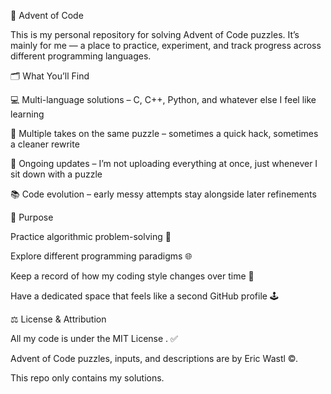 🎄 Advent of Code

This is my personal repository for solving Advent of Code
 puzzles.
It’s mainly for me — a place to practice, experiment, and track progress across different programming languages.

🗂️ What You’ll Find

💻 Multi-language solutions – C, C++, Python, and whatever else I feel like learning

🔄 Multiple takes on the same puzzle – sometimes a quick hack, sometimes a cleaner rewrite

🧩 Ongoing updates – I’m not uploading everything at once, just whenever I sit down with a puzzle

📚 Code evolution – early messy attempts stay alongside later refinements

🎯 Purpose

Practice algorithmic problem-solving 🧠

Explore different programming paradigms 🌐

Keep a record of how my coding style changes over time 📝

Have a dedicated space that feels like a second GitHub profile 🕹️

⚖️ License & Attribution

All my code is under the MIT License
. ✅

Advent of Code puzzles, inputs, and descriptions are by Eric Wastl
 ©.

This repo only contains my solutions.

